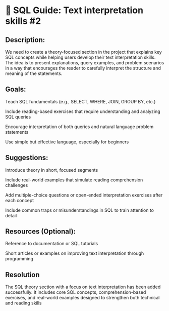 # 📘 SQL Guide: Text interpretation skills #2

## Description:
We need to create a theory-focused section in the project that explains key SQL concepts while helping users develop their text interpretation skills. The idea is to present explanations, query examples, and problem scenarios in a way that encourages the reader to carefully interpret the structure and meaning of the statements.

## Goals:
Teach SQL fundamentals (e.g., SELECT, WHERE, JOIN, GROUP BY, etc.)

Include reading-based exercises that require understanding and analyzing SQL queries

Encourage interpretation of both queries and natural language problem statements

Use simple but effective language, especially for beginners

## Suggestions:
Introduce theory in short, focused segments

Include real-world examples that simulate reading comprehension challenges

Add multiple-choice questions or open-ended interpretation exercises after each concept

Include common traps or misunderstandings in SQL to train attention to detail

## Resources (Optional):
Reference to documentation or SQL tutorials

Short articles or examples on improving text interpretation through programming

## Resolution
The SQL theory section with a focus on text interpretation has been added successfully. It includes core SQL concepts, comprehension-based exercises, and real-world examples designed to strengthen both technical and reading skills